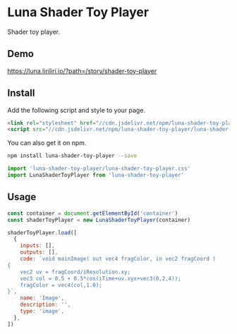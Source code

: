 # Luna Shader Toy Player

Shader toy player.

## Demo

https://luna.liriliri.io/?path=/story/shader-toy-player

## Install

Add the following script and style to your page.

```html
<link rel="stylesheet" href="//cdn.jsdelivr.net/npm/luna-shader-toy-player/luna-shader-toy-player.css" />
<script src="//cdn.jsdelivr.net/npm/luna-shader-toy-player/luna-shader-toy-player.js"></script>
```

You can also get it on npm.

```bash
npm install luna-shader-toy-player --save
```

```javascript
import 'luna-shader-toy-player/luna-shader-toy-player.css'
import LunaShaderToyPlayer from 'luna-shader-toy-player'
```

## Usage

```javascript
const container = document.getElementById('container')
const shaderToyPlayer = new LunaShaderToyPlayer(container)

shaderToyPlayer.load([
  {
    inputs: [],
    outputs: [],
    code: `void mainImage( out vec4 fragColor, in vec2 fragCoord )
{
    vec2 uv = fragCoord/iResolution.xy;
    vec3 col = 0.5 + 0.5*cos(iTime+uv.xyx+vec3(0,2,4));
    fragColor = vec4(col,1.0);
}`,
    name: 'Image',
    description: '',
    type: 'image',
  },
])
```
